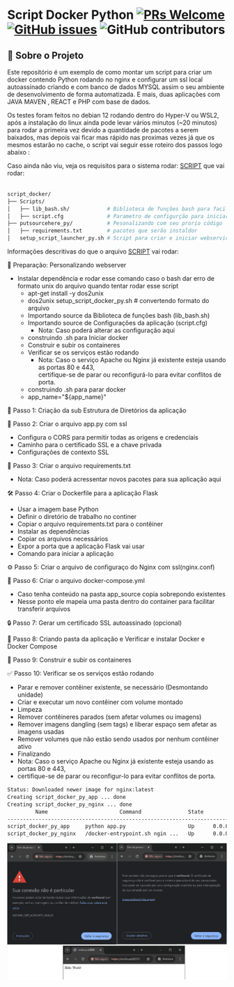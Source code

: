 
# Script Docker Python [![PRs Welcome](https://img.shields.io/badge/PRs-welcome-brightgreen.svg?style=flat-square)](http://makeapullrequest.com) [![GitHub issues](https://img.shields.io/github/issues/fabiuniz/repo.svg)](https://github.com/fabiuniz/repo/issues) ![GitHub contributors](https://img.shields.io/github/contributors/fabiuniz/repo.svg)

## 🚀 Sobre o Projeto
Este repositório é um exemplo de como montar um script para criar um docker contendo Python rodando no nginx e configurar um ssl local autoassinado criando e com banco de dados MYSQL assim o seu ambiente de desenvolvimento de forma automatizada. E mais, duas aplicações com JAVA MAVEN , REACT e PHP  com base de dados.



Os testes foram feitos no debian 12 rodando dentro do Hyper-V ou WSL2, após a instalação do linux ainda pode levar vários minutos (~20 minutos) para rodar a primeira vez devido a quantidade de pacotes a serem baixados, mas depois vai ficar mas rápido nas proximas vezes já que os mesmos estarão no cache, o script vai seguir esse roteiro dos passos logo abaixo :


Caso ainda não viu, veja os requisitos para o sistema rodar: [SCRIPT](../) que vai rodar:

```bash

script_docker/
├── Scripts/
│   ├── lib_bash.sh/            # Biblioteca de funções bash para facilitar reusando rotinas
│   ├── script.cfg              # Parametro de configurção para iniciar script
├── putsourcehere_py/           # Pesonalizando com seu prorio código
│   ├── requirements.txt        # pacotes que serão instaldor
│   setup_script_launcher_py.sh # Script para criar e iniciar webservice usando docker  


```

Informações descritivas do que o arquivo [SCRIPT](../setup_script_launcher_py.sh) vai rodar:

🐋 Preparação: Personalizando webserver
- Instalar dependência e rodar esse comando caso o bash dar erro de formato unix do arquivo quando tentar rodar esse script <br>
  - apt-get install -y dos2unix <br>
  - dos2unix setup_script_docker_py.sh # convertendo formato do arquivo <br>
  - Importando  source da Biblioteca de funções bash (lib_bash.sh)
  - Importando source de Configurações da aplicação (script.cfg)
    - Nota: Caso poderá alterar as configuração aqui <br>
  - construindo .sh para Iniciar docker <br>
  - Construir e subir os containeres <br>
  - Verificar se os serviços estão rodando <br>
    - Nota: Caso o serviço Apache ou Nginx já existente esteja usando as portas 80 e 443, <br>
  certifique-se de parar ou reconfigurá-lo para evitar conflitos de porta. <br>
  - construindo .sh para parar docker <br>
  - app_name="${app_name}"

📁 Passo 1: Criação da sub Estrutura de Diretórios da aplicação <br>

📝 Passo 2: Criar o arquivo app.py com ssl <br>
- Configura o CORS para permitir todas as origens e credenciais <br>
- Caminho para o certificado SSL e a chave privada <br>
- Configurações de contexto SSL <br>

📄 Passo 3: Criar o arquivo requirements.txt <br>
- Nota: Caso poderá acressentar novos pacotes para sua aplicação aqui <br>

🛠️ Passo 4: Criar o Dockerfile para a aplicação Flask <br>
- Usar a imagem base Python <br>
- Definir o diretório de trabalho no continer <br>
- Copiar o arquivo requirements.txt para o contêiner <br>
- Instalar as dependências <br>
- Copiar os arquivos necessários <br>
- Expor a porta que a aplicação Flask vai usar <br>
- Comando para iniciar a aplicação <br>

⚙️ Passo 5: Criar o arquivo de configuraço do Nginx com ssl(nginx.conf) <br>

🧩 Passo 6: Criar o arquivo docker-compose.yml <br>
- Caso tenha conteúdo na pasta app_source copia sobrepondo existentes <br>
- Nesse ponto ele mapeia uma pasta dentro do container para facilitar transferir arquivos <br>

🔒 Passo 7: Gerar um certificado SSL autoassinado (opcional) <br>

🐋 Passo 8: Criando pasta da aplicação e Verificar e instalar Docker e Docker Compose <br>

🚀 Passo 9: Construir e subir os containeres <br>

✅ Passo 10: Verificar se os serviços estão rodando <br>
- Parar e remover contêiner existente, se necessário (Desmontando unidade) <br>
- Criar e executar um novo contêiner com volume montado <br>
- Limpeza <br>
- Remover contêineres parados (sem afetar volumes ou imagens) <br>
- Remover imagens dangling (sem tags) e liberar espaço sem afetar as imagens usadas <br>
- Remover volumes que não estão sendo usados por nenhum contêiner ativo <br>
- Finalizando <br>
- Nota: Caso o serviço Apache ou Nginx já existente esteja usando as portas 80 e 443, <br>
- certifique-se de parar ou reconfigur-lo para evitar conflitos de porta. <br>

```bash
Status: Downloaded newer image for nginx:latest
Creating script_docker_py_app ... done
Creating script_docker_py_nginx ... done
         Name                       Command               State                                   Ports
----------------------------------------------------------------------------------------------------------------------------------------
script_docker_py_app     python app.py                    Up      0.0.0.0:8000->8000/tcp,:::8000->8000/tcp
script_docker_py_nginx   /docker-entrypoint.sh ngin ...   Up      0.0.0.0:443->443/tcp,:::443->443/tcp, 0.0.0.0:80->80/tcp,:::80->80/tcp
```
![Web Site](../images/website.png)